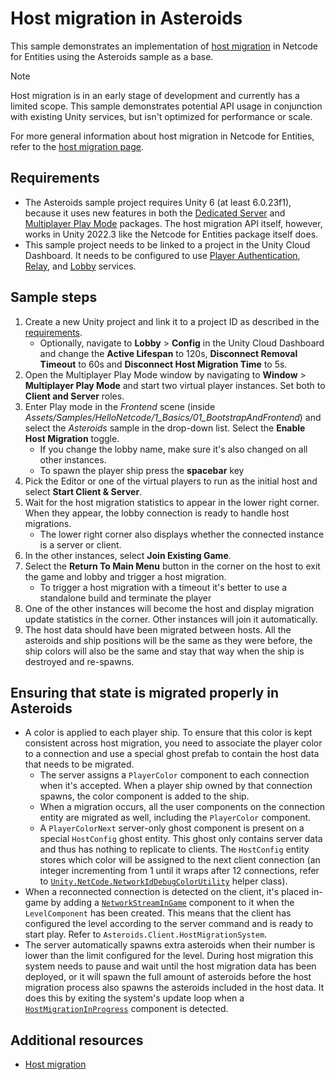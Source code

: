 # Host migration in Asteroids

This sample demonstrates an implementation of [host migration](host-migration.md) in Netcode for Entities using the Asteroids sample as a base.

> [!NOTE]
> Host migration is in an early stage of development and currently has a limited scope. This sample demonstrates potential API usage in conjunction with existing Unity services, but isn't optimized for performance or scale.

For more general information about host migration in Netcode for Entities, refer to the [host migration page](host-migration.md).

## Requirements

* The Asteroids sample project requires Unity 6 (at least 6.0.23f1), because it uses new features in both the [Dedicated Server](https://docs.unity3d.com/Packages/com.unity.dedicated-server@latest?subfolder=/manual/index.html) and [Multiplayer Play Mode](https://docs-multiplayer.unity3d.com/mppm/current/about/) packages. The host migration API itself, however, works in Unity 2022.3 like the Netcode for Entities package itself does.
* This sample project needs to be linked to a project in the Unity Cloud Dashboard. It needs to be configured to use [Player Authentication](https://docs.unity.com/ugs/en-us/manual/authentication/manual/get-started), [Relay](https://docs.unity.com/ugs/en-us/manual/relay/manual/get-started), and [Lobby](https://docs.unity.com/ugs/en-us/manual/lobby/manual/get-started) services.

## Sample steps

1. Create a new Unity project and link it to a project ID as described in the [requirements](#requirements).
    * Optionally, navigate to **Lobby** > **Config** in the Unity Cloud Dashboard and change the **Active Lifespan** to 120s, **Disconnect Removal Timeout** to 60s and **Disconnect Host Migration Time** to 5s.
2. Open the Multiplayer Play Mode window by navigating to **Window** > **Multiplayer Play Mode** and start two virtual player instances. Set both to **Client and Server** roles.
3. Enter Play mode in the _Frontend_ scene (inside _Assets/Samples/HelloNetcode/1_Basics/01_BootstrapAndFrontend_) and select the _Asteroids_ sample in the drop-down list. Select the **Enable Host Migration** toggle.
    * If you change the lobby name, make sure it's also changed on all other instances.
    * To spawn the player ship press the **spacebar** key
4. Pick the Editor or one of the virtual players to run as the initial host and select **Start Client & Server**.
5. Wait for the host migration statistics to appear in the lower right corner. When they appear, the lobby connection is ready to handle host migrations.
    * The lower right corner also displays whether the connected instance is a server or client.
6. In the other instances, select **Join Existing Game**.
7. Select the **Return To Main Menu** button in the corner on the host to exit the game and lobby and trigger a host migration.
    * To trigger a host migration with a timeout it's better to use a standalone build and terminate the player
8. One of the other instances will become the host and display migration update statistics in the corner. Other instances will join it automatically.
9. The host data should have been migrated between hosts. All the asteroids and ship positions will be the same as they were before, the ship colors will also be the same and stay that way when the ship is destroyed and re-spawns.

## Ensuring that state is migrated properly in Asteroids

* A color is applied to each player ship. To ensure that this color is kept consistent across host migration, you need to associate the player color to a connection and use a special ghost prefab to contain the host data that needs to be migrated.
  * The server assigns a `PlayerColor` component to each connection when it's accepted. When a player ship owned by that connection spawns, the color component is added to the ship.
  * When a migration occurs, all the user components on the connection entity are migrated as well, including the `PlayerColor` component.
  * A `PlayerColorNext` server-only ghost component is present on a special `HostConfig` ghost entity. This ghost only contains server data and thus has nothing to replicate to clients. The `HostConfig` entity stores which color will be assigned to the next client connection (an integer incrementing from 1 until it wraps after 12 connections, refer to [`Unity.NetCode.NetworkIdDebugColorUtility`](https://docs.unity3d.com/Packages/com.unity.netcode@latest?subfolder=/api/Unity.NetCode.NetworkIdDebugColorUtility.html) helper class).
* When a reconnected connection is detected on the client, it's placed in-game by adding a [`NetworkStreamInGame`](https://docs.unity3d.com/Packages/com.unity.netcode@latest?subfolder=/api/Unity.NetCode.NetworkStreamInGame.html) component to it when the `LevelComponent` has been created. This means that the client has configured the level according to the server command and is ready to start play. Refer to `Asteroids.Client.HostMigrationSystem`.
* The server automatically spawns extra asteroids when their number is lower than the limit configured for the level. During host migration this system needs to pause and wait until the host migration data has been deployed, or it will spawn the full amount of asteroids before the host migration process also spawns the asteroids included in the host data. It does this by exiting the system's update loop when a [`HostMigrationInProgress`](host-migration-api) component is detected.


## Additional resources

* [Host migration](host-migration.md)
